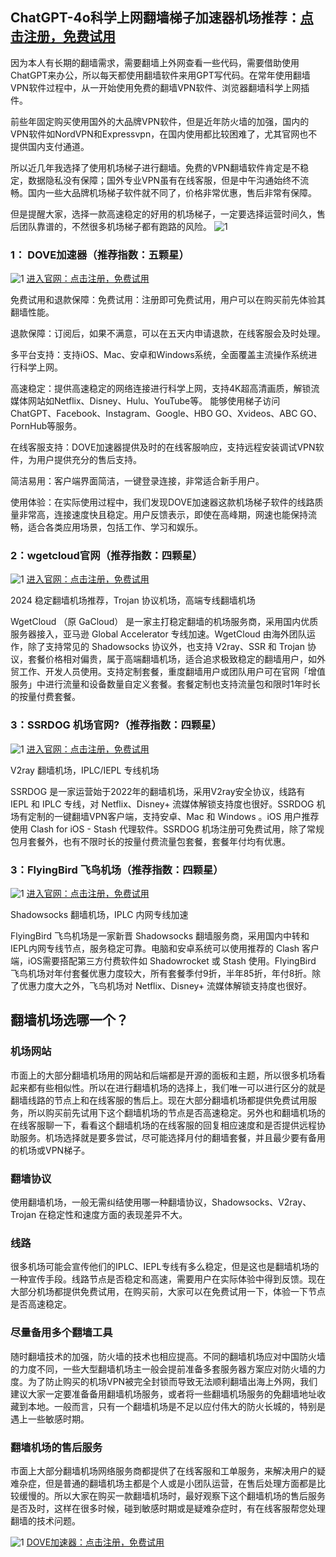 ## ChatGPT-4o科学上网翻墙梯子加速器机场推荐：[点击注册，免费试用](https://tgjkdjfk.top/a.php?asbcbO1PCgF)

因为本人有长期的翻墙需求，需要翻墙上外网查看一些代码，需要借助使用ChatGPT来办公，所以每天都使用翻墙软件来用GPT写代码。在常年使用翻墙VPN软件过程中，从一开始使用免费的翻墙VPN软件、浏览器翻墙科学上网插件。

前些年固定购买使用国外的大品牌VPN软件，但是近年防火墙的加强，国内的VPN软件如NordVPN和Expressvpn，在国内使用都比较困难了，尤其官网也不提供国内支付通道。

所以近几年我选择了使用机场梯子进行翻墙。免费的VPN翻墙软件肯定是不稳定，数据隐私没有保障；国外专业VPN虽有在线客服，但是中午沟通始终不流畅。国内一些大品牌机场梯子软件就不同了，价格非常优惠，售后非常有保障。

但是提醒大家，选择一款高速稳定的好用的机场梯子，一定要选择运营时间久，售后团队靠谱的，不然很多机场梯子都有跑路的风险。
![1](https://musescore.org/sites/musescore.org/files/styles/width_900/public/2024-05/2024-05-29%2009%2002%2042.png?itok=9dEXE1Uq)

### 1： DOVE加速器（推荐指数：五颗星）

![1](https://musescore.org/sites/musescore.org/files/styles/width_360/public/2024-05/11_4.png?itok=H9_6a-ZQ)  [进入官网：点击注册，免费试用](https://tgjkdjfk.top/a.php?asbcbO1PCgF)

免费试用和退款保障：免费试用：注册即可免费试用，用户可以在购买前先体验其翻墙性能。

退款保障：订阅后，如果不满意，可以在五天内申请退款，在线客服会及时处理。

多平台支持：支持iOS、Mac、安卓和Windows系统，全面覆盖主流操作系统进行科学上网。

高速稳定：提供高速稳定的网络连接进行科学上网，支持4K超高清画质，解锁流媒体网站如Netflix、Disney、Hulu、YouTube等。
能够使用梯子访问ChatGPT、Facebook、Instagram、Google、HBO GO、Xvideos、ABC GO、PornHub等服务。

在线客服支持：DOVE加速器提供及时的在线客服响应，支持远程安装调试VPN软件，为用户提供充分的售后支持。

简洁易用：客户端界面简洁，一键登录连接，非常适合新手用户。

使用体验：在实际使用过程中，我们发现DOVE加速器这款机场梯子软件的线路质量非常高，连接速度快且稳定。用户反馈表示，即使在高峰期，网速也能保持流畅，适合各类应用场景，包括工作、学习和娱乐。



### 2：wgetcloud官网（推荐指数：四颗星）

![1](https://musescore.org/sites/musescore.org/files/styles/width_360/public/2024-05/11_4.png?itok=H9_6a-ZQ)   [进入官网：点击注册，免费试用](https://tgjkdjfk.top/a.php?asbcbO1PCgF)

2024 稳定翻墙机场推荐，Trojan 协议机场，高端专线翻墙机场

WgetCloud （原 GaCloud） 是一家主打稳定翻墙的机场服务商，采用国内优质服务器接入，亚马逊 Global Accelerator 专线加速。WgetCloud 由海外团队运作，除了支持常见的 Shadowsocks 协议外，也支持 V2ray、SSR 和 Trojan 协议，套餐价格相对偏贵，属于高端翻墙机场，适合追求极致稳定的翻墙用户，如外贸工作、开发人员使用。支持定制套餐，重度翻墙用户或团队用户可在官网「增值服务」中进行流量和设备数量自定义套餐。套餐定制也支持流量包和限时1年时长的按量付费套餐。


### 3：SSRDOG 机场官网?（推荐指数：四颗星）

![1](https://musescore.org/sites/musescore.org/files/styles/width_360/public/2024-05/11_4.png?itok=H9_6a-ZQ)  [进入官网：点击注册，免费试用](https://tgjkdjfk.top/a.php?asbcbO1PCgF)

V2ray 翻墙机场，IPLC/IEPL 专线机场

SSRDOG 是一家运营始于2022年的翻墙机场，采用V2ray安全协议，线路有 IEPL 和 IPLC 专线，对 Netflix、Disney+ 流媒体解锁支持度也很好。SSRDOG 机场有定制的一键翻墙VPN客户端，支持安卓、Mac 和 Windows 。iOS 用户推荐使用 Clash for iOS - Stash 代理软件。SSRDOG 机场注册可免费试用，除了常规包月套餐外，也有不限时长的按量付费流量包套餐，套餐年付均有优惠。


### 3：FlyingBird 飞鸟机场（推荐指数：四颗星）

![1](https://musescore.org/sites/musescore.org/files/styles/width_360/public/2024-05/11_4.png?itok=H9_6a-ZQ)  [进入官网：点击注册，免费试用](https://tgjkdjfk.top/a.php?asbcbO1PCgF)

Shadowsocks 翻墙机场，IPLC 内网专线加速

FlyingBird 飞鸟机场是一家新晋 Shadowsocks 翻墙服务商，采用国内中转和IEPL内网专线节点，服务稳定可靠。电脑和安卓系统可以使用推荐的 Clash 客户端，iOS需要搭配第三方付费软件如 Shadowrocket 或 Stash 使用。FlyingBird 飞鸟机场对年付套餐优惠力度较大，所有套餐季付9折，半年85折，年付8折。除了优惠力度大之外，飞鸟机场对 Netflix、Disney+ 流媒体解锁支持度也很好。


## 翻墙机场选哪一个？

### 机场网站

市面上的大部分翻墙机场用的网站和后端都是开源的面板和主题，所以很多机场看起来都有些相似性。所以在进行翻墙机场的选择上，我们唯一可以进行区分的就是翻墙线路的节点上和在线客服的售后上。现在大部分翻墙机场都提供免费试用服务，所以购买前先试用下这个翻墙机场的节点是否高速稳定。另外也和翻墙机场的在线客服聊一下，看看这个翻墙机场的在线客服的回复相应速度和是否提供远程协助服务。机场选择就是要多尝试，尽可能选择月付的翻墙套餐，并且最少要有备用的机场或VPN梯子。

### 翻墙协议

使用翻墙机场，一般无需纠结使用哪一种翻墙协议，Shadowsocks、V2ray、Trojan 在稳定性和速度方面的表现差异不大。

### 线路

很多机场可能会宣传他们的IPLC、IEPL专线有多么稳定，但是这也是翻墙机场的一种宣传手段。线路节点是否稳定和高速，需要用户在实际体验中得到反馈。现在大部分机场都提供免费试用，在购买前，大家可以在免费试用一下，体验一下节点是否高速稳定。

### 尽量备用多个翻墙工具

随时翻墙技术的加强，防火墙的技术也相应提高。不同的翻墙机场应对中国防火墙的力度不同，一些大型翻墙机场主一般会提前准备多套服务器方案应对防火墙的力度。为了防止购买的机场VPN被完全封锁而导致无法顺利翻墙出海上外网，我们建议大家一定要准备备用翻墙机场服务，或者将一些翻墙机场服务的免翻墙地址收藏到本地。一般而言，只有一个翻墙机场是不足以应付伟大的防火长城的，特别是遇上一些敏感时期。

### 翻墙机场的售后服务

市面上大部分翻墙机场网络服务商都提供了在线客服和工单服务，来解决用户的疑难杂症，但是普通的翻墙机场主都是个人或是小团队运营，在售后处理方面都是比较缓慢的。所以大家在购买一款翻墙机场时，最好观察下这个翻墙机场的售后服务是否及时，这样在很多时候，碰到敏感时期或是疑难杂症时，有在线客服帮您处理翻墙的技术问题。


![1](https://musescore.org/sites/musescore.org/files/styles/width_360/public/2024-05/11_4.png?itok=H9_6a-ZQ)   [DOVE加速器：点击注册，免费试用](https://tgjkdjfk.top/a.php?asbcbO1PCgF)
